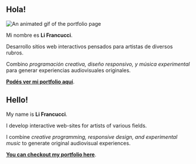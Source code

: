 ## Hola!

![An animated gif of the portfolio page](img/header_854x480.gif)

Mi nombre es **Li Francucci**.

Desarrollo sitios web interactivos pensados para artistas de diversos rubros.

Combino _programación creativa, diseño responsivo, y música experimental_ para generar experiencias audiovisuales originales.


[**Podés ver mi portfolio aquí**](https://lifrancucci.github.io).

## Hello!

My name is **Li Francucci**.

I develop interactive web-sites for artists of various fields.

I combine _creative programming, responsive design, and experimental music_ to generate original audiovisual experiences.

[**You can checkout my portfolio here**](https://lifrancucci.github.io).

